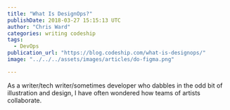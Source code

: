 ```yaml
---
title: "What Is DesignOps?"
publishDate: 2018-03-27 15:15:13 UTC
author: "Chris Ward"
categories: writing codeship
tags:
  - DevOps
publication_url: "https://blog.codeship.com/what-is-designops/"
image: "../../../assets/images/articles/do-figma.png"

---
```

As a writer/tech writer/sometimes developer who dabbles in the odd bit of illustration and design, I have often wondered how teams of artists collaborate.

